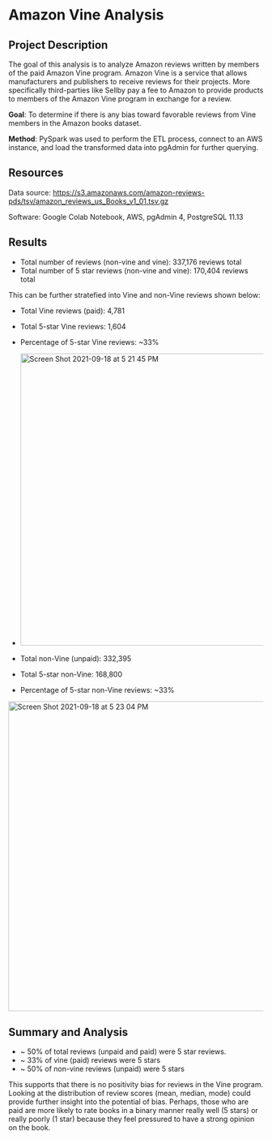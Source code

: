 # Amazon Vine Analysis

## Project Description
The goal of this analysis is to analyze Amazon reviews written by members of the paid Amazon Vine program. Amazon Vine is a service that allows manufacturers and publishers to receive reviews for their projects. More specifically third-parties like Sellby pay a fee to Amazon to provide products to members of the Amazon Vine program in exchange for a review. 

**Goal**: To determine if there is any bias toward favorable reviews from Vine members in the Amazon books dataset. 

**Method**: PySpark was used to perform the ETL process, connect to an AWS instance, and load the transformed data into pgAdmin for further querying. 

## Resources
Data source: https://s3.amazonaws.com/amazon-reviews-pds/tsv/amazon_reviews_us_Books_v1_01.tsv.gz

Software: Google Colab Notebook, AWS, pgAdmin 4, PostgreSQL 11.13

## Results
* Total number of reviews (non-vine and vine): 337,176 reviews total
* Total number of 5 star reviews (non-vine and vine): 170,404 reviews total

This can be further stratefied into Vine and non-Vine reviews shown below: 

* Total Vine reviews (paid): 4,781
* Total 5-star Vine reviews: 1,604
* Percentage of 5-star Vine reviews: ~33%
* <img width="576" alt="Screen Shot 2021-09-18 at 5 21 45 PM" src="https://user-images.githubusercontent.com/45336910/133908839-585f4e5c-77f6-4f88-9660-55c90a269de1.png">

* Total non-Vine (unpaid): 332,395
* Total 5-star non-Vine: 168,800
* Percentage of 5-star non-Vine reviews: ~33%
<img width="611" alt="Screen Shot 2021-09-18 at 5 23 04 PM" src="https://user-images.githubusercontent.com/45336910/133908869-a1dc13e0-da39-4c05-b963-113402486687.png">

## Summary and Analysis
* ~ 50% of total reviews (unpaid and paid) were 5 star reviews. 
* ~ 33% of vine (paid) reviews were 5 stars
* ~ 50% of non-vine reviews (unpaid) were 5 stars

This supports that there is no positivity bias for reviews in the Vine program. Looking at the distribution of review scores (mean, median, mode) could provide further insight into the potential of bias. Perhaps, those who are paid are more likely to rate books in a binary manner really well (5 stars) or really poorly (1 star) because they feel pressured to have a strong opinion on the book.
